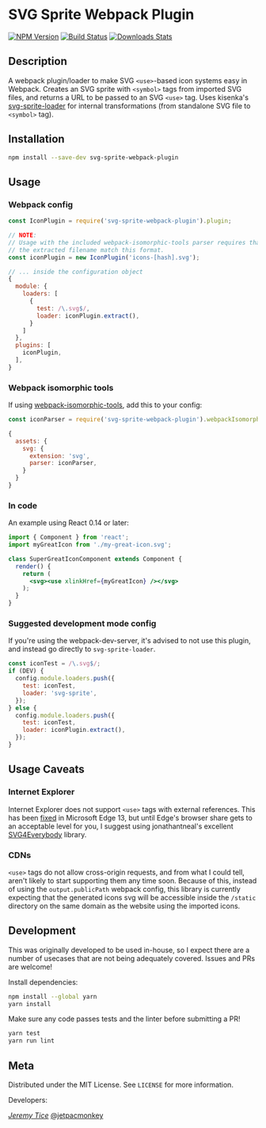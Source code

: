 # SVG Sprite Webpack Plugin

[![NPM Version][npm-image]][npm-url]
[![Build Status][circle-image]][circle-url]
[![Downloads Stats][npm-downloads]][npm-url]

## Description

A webpack plugin/loader to make SVG `<use>`-based icon systems easy in Webpack.
Creates an SVG sprite with `<symbol>` tags from imported SVG files, and returns
a URL to be passed to an SVG `<use>` tag. Uses kisenka's
[svg-sprite-loader](https://github.com/kisenka/svg-sprite-loader) for internal
transformations (from standalone SVG file to `<symbol>` tag).

## Installation

```sh
npm install --save-dev svg-sprite-webpack-plugin
```

## Usage

### Webpack config

```javascript
const IconPlugin = require('svg-sprite-webpack-plugin').plugin;

// NOTE:
// Usage with the included webpack-isomorphic-tools parser requires that
// the extracted filename match this format.
const iconPlugin = new IconPlugin('icons-[hash].svg');

// ... inside the configuration object
{
  module: {
    loaders: [
      {
        test: /\.svg$/,
        loader: iconPlugin.extract(),
      }
    ]
  },
  plugins: [
    iconPlugin,
  ],
}
```

### Webpack isomorphic tools

If using [webpack-isomorphic-tools](https://www.npmjs.com/package/webpack-isomorphic-tools),
add this to your config:

```javascript
const iconParser = require('svg-sprite-webpack-plugin').webpackIsomorphicParser;

{
  assets: {
    svg: {
      extension: 'svg',
      parser: iconParser,
    }
  }
}
```

### In code

An example using React 0.14 or later:

```jsx
import { Component } from 'react';
import myGreatIcon from './my-great-icon.svg';

class SuperGreatIconComponent extends Component {
  render() {
    return (
      <svg><use xlinkHref={myGreatIcon} /></svg>
    );
  }
}
```

### Suggested development mode config

If you're using the webpack-dev-server, it's advised to not use this plugin, and
instead go directly to `svg-sprite-loader`.

```javascript
const iconTest = /\.svg$/;
if (DEV) {
  config.module.loaders.push({
    test: iconTest,
    loader: 'svg-sprite',
  });
} else {
  config.module.loaders.push({
    test: iconTest,
    loader: iconPlugin.extract(),
  });
}
```

## Usage Caveats

### Internet Explorer

Internet Explorer does not support `<use>` tags with external references.
This has been [fixed](https://wpdev.uservoice.com/forums/257854-microsoft-edge-developer/suggestions/6263916-svg-external-content) in Microsoft Edge 13, but until Edge's browser share gets to an acceptable level for you, I suggest using jonathantneal's excellent [SVG4Everybody](https://github.com/jonathantneal/svg4everybody) library.

### CDNs

`<use>` tags do not allow cross-origin requests, and from what I could tell,
aren't likely to start supporting them any time soon. Because of this, instead
of using the `output.publicPath` webpack config, this library is currently
expecting that the generated icons svg will be accessible inside the `/static`
directory on the same domain as the website using the imported icons.

## Development

This was originally developed to be used in-house, so I expect there are a number
of usecases that are not being adequately covered. Issues and PRs are welcome!

Install dependencies:

```sh
npm install --global yarn
yarn install
```

Make sure any code passes tests and the linter before submitting a PR!

```sh
yarn test
yarn run lint
```

## Meta

Distributed under the MIT License. See ``LICENSE`` for more information.

Developers:

_[Jeremy Tice](https://github.com/jetpacmonkey)_
[@jetpacmonkey](https://twitter.com/jetpacmonkey)

[npm-image]: https://img.shields.io/npm/v/svg-sprite-webpack-plugin.svg?style=flat-square
[npm-url]: https://npmjs.org/package/svg-sprite-webpack-plugin
[npm-downloads]: https://img.shields.io/npm/dm/svg-sprite-webpack-plugin.svg?style=flat-square
[circle-image]: https://img.shields.io/circleci/project/github/TodayTix/svg-sprite-webpack-plugin.svg?style=flat-square
[circle-url]: https://circleci.com/gh/TodayTix/svg-sprite-webpack-plugin

